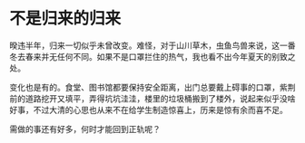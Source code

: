 # 不是归来的归来


<!--more-->


暌违半年，归来一切似乎未曾改变。难怪，对于山川草木，虫鱼鸟兽来说，这一番冬去春来并无任何不同。如果不是口罩拦住的热气，我也看不出今年夏天的别致之处。

变化也是有的。食堂、图书馆都要保持安全距离，出门总要戴上碍事的口罩，紫荆前的道路挖开又填平，弄得坑坑洼洼，楼里的垃圾桶搬到了楼外，说起来似乎没啥好事，不过大清的心思也从来不在给学生制造惊喜上，历来是惊有余而喜不足。

<!--索性做个精北，谈笑间工字厅改旗易帜。-->

需做的事还有好多，何时才能回到正轨呢？



